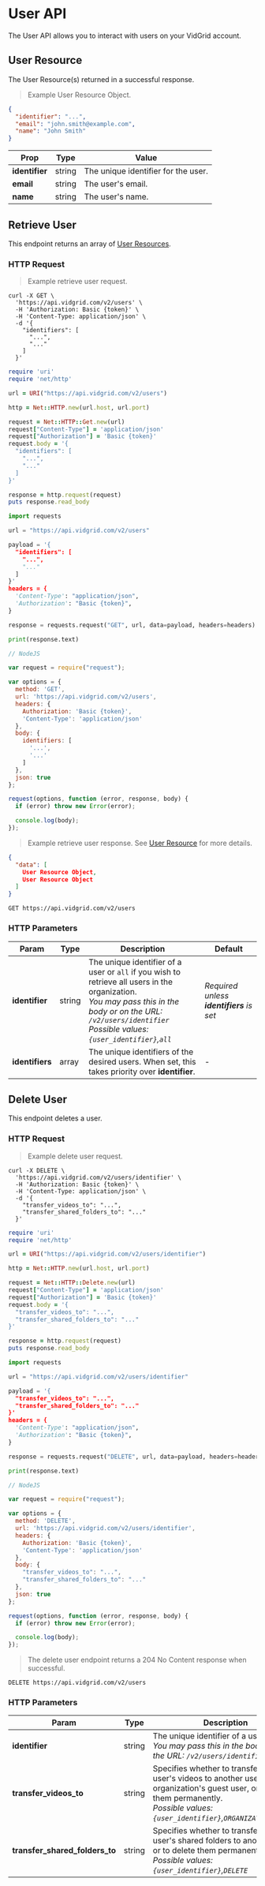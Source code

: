 # User API

The User API allows you to interact with users on your VidGrid account.

## User Resource

The User Resource(s) returned in a successful response.

> Example User Resource Object.

```json
{
  "identifier": "...",
  "email": "john.smith@example.com",
  "name": "John Smith"
}
```

| Prop | Type | Value |
| ---- | ---- | ----- |
| **identifier** | string | The unique identifier for the user. |
| **email** | string | The user's email. |
| **name** | string | The user's name. |

## Retrieve User

This endpoint returns an array of [User Resources](#user-resource).

### HTTP Request

> Example retrieve user request.

```shell
curl -X GET \
  'https://api.vidgrid.com/v2/users' \
  -H 'Authorization: Basic {token}' \
  -H 'Content-Type: application/json' \
  -d '{
    "identifiers": [
      "...",
      "..."
    ]
  }'
```

```ruby
require 'uri'
require 'net/http'

url = URI("https://api.vidgrid.com/v2/users")

http = Net::HTTP.new(url.host, url.port)

request = Net::HTTP::Get.new(url)
request["Content-Type"] = 'application/json'
request["Authorization"] = 'Basic {token}'
request.body = '{
  "identifiers": [
    "...",
    "..."
  ]
}'

response = http.request(request)
puts response.read_body
```

```python
import requests

url = "https://api.vidgrid.com/v2/users"

payload = '{
  "identifiers": [
    "...",
    "..."
  ]
}'
headers = {
  'Content-Type': "application/json",
  'Authorization': "Basic {token}",
}

response = requests.request("GET", url, data=payload, headers=headers)

print(response.text)
```

```javascript
// NodeJS

var request = require("request");

var options = {
  method: 'GET',
  url: 'https://api.vidgrid.com/v2/users',
  headers: { 
    Authorization: 'Basic {token}',
    'Content-Type': 'application/json' 
  },
  body: { 
    identifiers: [
      '...',
      '...'
    ] 
  },
  json: true
};

request(options, function (error, response, body) {
  if (error) throw new Error(error);

  console.log(body);
});
```

> Example retrieve user response. See [User Resource](#user-resource) for more details.

```json
{
  "data": [
    User Resource Object,
    User Resource Object
  ]
}
```

`GET https://api.vidgrid.com/v2/users`

### HTTP Parameters

| Param | Type | Description | Default |
| ----- | ---- | ----------- | ------- |
| **identifier** | string | The unique identifier of a user or `all` if you wish to retrieve all users in the organization.<br>*You may pass this in the body or on the URL: `/v2/users/identifier`*<br>*Possible values: `{user_identifier}`,`all`* | *Required unless <strong>identifiers</strong> is set* |
| **identifiers** | array | The unique identifiers of the desired users. When set, this takes priority over **identifier**. | - |

## Delete User

This endpoint deletes a user.

### HTTP Request

> Example delete user request.

```shell
curl -X DELETE \
  'https://api.vidgrid.com/v2/users/identifier' \
  -H 'Authorization: Basic {token}' \
  -H 'Content-Type: application/json' \
  -d '{
    "transfer_videos_to": "...",
    "transfer_shared_folders_to": "..."
  }'
```

```ruby
require 'uri'
require 'net/http'

url = URI("https://api.vidgrid.com/v2/users/identifier")

http = Net::HTTP.new(url.host, url.port)

request = Net::HTTP::Delete.new(url)
request["Content-Type"] = 'application/json'
request["Authorization"] = 'Basic {token}'
request.body = '{
  "transfer_videos_to": "...",
  "transfer_shared_folders_to": "..."
}'

response = http.request(request)
puts response.read_body
```

```python
import requests

url = "https://api.vidgrid.com/v2/users/identifier"

payload = '{
  "transfer_videos_to": "...",
  "transfer_shared_folders_to": "..."
}'
headers = {
  'Content-Type': "application/json",
  'Authorization': "Basic {token}",
}

response = requests.request("DELETE", url, data=payload, headers=headers)

print(response.text)
```

```javascript
// NodeJS

var request = require("request");

var options = {
  method: 'DELETE',
  url: 'https://api.vidgrid.com/v2/users/identifier',
  headers: { 
    Authorization: 'Basic {token}',
    'Content-Type': 'application/json' 
  },
  body: { 
    "transfer_videos_to": "...",
    "transfer_shared_folders_to": "..."
  },
  json: true 
};

request(options, function (error, response, body) {
  if (error) throw new Error(error);

  console.log(body);
});
```

> The delete user endpoint returns a 204 No Content response when successful.

`DELETE https://api.vidgrid.com/v2/users`

### HTTP Parameters

| Param | Type | Description | Default |
| ----- | ---- | ----------- | ------- |
| **identifier** | string | The unique identifier of a user.<br>*You may pass this in the body or on the URL: `/v2/users/identifier`* | *Required* |
| **transfer_videos_to** | string | Specifies whether to transfer this user's videos to another user, the organization's guest user, or to delete them permanently.<br>*Possible values: `{user_identifier}`,`ORGANIZATION`,`DELETE`* | *Required* |
| **transfer_shared_folders_to** | string | Specifies whether to transfer this user's shared folders to another user or to delete them permanently.<br>*Possible values: `{user_identifier}`,`DELETE`* | *Required* |